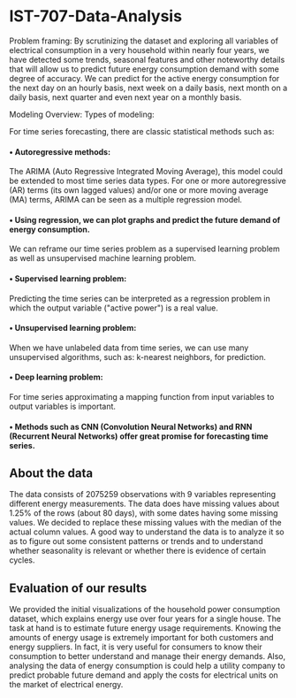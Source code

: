 # IST-707-Data-Analysis
Problem framing:
By scrutinizing the dataset and exploring all variables of electrical consumption in a very household within nearly four years, we have detected some trends, seasonal features and other noteworthy details that will allow us to predict future energy consumption demand with some degree of accuracy.
We can predict for the active energy consumption for the next day on an hourly basis, next week on a daily basis, next month on a daily basis, next quarter and even next year on a monthly basis.

Modeling Overview:
Types of modeling:

For time series forecasting, there are classic statistical methods such as:
#### •	Autoregressive methods:
The ARIMA (Auto Regressive Integrated Moving Average), this model could be extended to most time series data types. For one or more autoregressive (AR) terms (its own lagged values) and/or one or more moving average (MA) terms, ARIMA can be seen as a multiple            regression model.
#### •	Using regression, we can plot graphs and predict the future demand of energy consumption. 
We can reframe our time series problem as a supervised learning problem as   well as unsupervised machine learning problem.
#### •	Supervised learning problem:
Predicting the time series can be interpreted as a regression problem in which  the output variable ("active power") is a real value.
#### •	Unsupervised learning problem:
When we have unlabeled data from time series, we can use many unsupervised algorithms, such as: k-nearest neighbors, for prediction.
#### •	Deep learning problem:
For time series approximating a mapping function from input variables to output variables is important. 
#### •	Methods such as CNN (Convolution Neural Networks) and RNN (Recurrent   Neural Networks) offer great promise for forecasting time series.

## About the data
The data consists of 2075259 observations with 9 variables representing different energy measurements.
The data does have missing values about 1.25% of the rows (about 80 days), with some dates having some missing values.
We decided to replace these missing values with the median of the actual column values.
A good way to understand the data is to analyze it so as to figure out some consistent patterns or trends and to understand whether seasonality is relevant or whether there is evidence of certain cycles.

## Evaluation of our results
We provided the initial visualizations of the household power consumption dataset, which explains energy use over four years for a single house. The task at hand is to estimate future energy usage requirements.
Knowing the amounts of energy usage is extremely important for both customers and energy  suppliers. In fact, it is very useful for consumers to know their consumption to better understand and manage their energy demands.
Also, analysing the data of energy consumption is could help a utility company to predict probable future demand and apply the costs for electrical units on the market of electrical energy.
